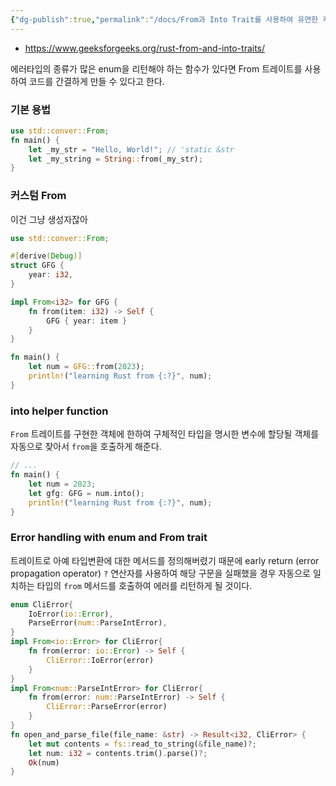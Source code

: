 ```yaml
---
{"dg-publish":true,"permalink":"/docs/From과 Into Trait를 사용하여 유연한 캐스팅 지원하기/","title":"From과 Into Trait를 사용하여 유연한 캐스팅 지원하기"}
---
```


- https://www.geeksforgeeks.org/rust-from-and-into-traits/

에러타입의 종류가 많은 enum을 리턴해야 하는 함수가 있다면 From 트레이트를 사용하여 코드를 간결하게 만들 수 있다고 한다.

### 기본 용법

```rust
use std::conver::From;
fn main() {
	let _my_str = "Hello, World!"; // 'static &str
	let _my_string = String::from(_my_str);
}
```

### 커스텀 From

이건 그냥 생성자잖아

```rust
use std::conver::From;

#[derive(Debug)]
struct GFG {
	year: i32,
}

impl From<i32> for GFG {
	fn from(item: i32) -> Self {
		GFG { year: item }
	}
}

fn main() {
	let num = GFG::from(2023);
	println!("learning Rust from {:?}", num);
}
```

### into helper function

`From` 트레이트를 구현한 객체에 한하여 구체적인 타입을 명시한 변수에 할당될 객체를 자동으로 찾아서 `from`을 호출하게 해준다.

```rust
// ...
fn main() {
	let num = 2023;
	let gfg: GFG = num.into();
	println!("learning Rust from {:?}", num);
}
```

### Error handling with enum and From trait

트레이트로 아예 타입변환에 대한 메서드를 정의해버렸기 때문에 early return (error propagation operator) `?` 연산자를 사용하여 해당 구문을 실패했을 경우 자동으로 일치하는 타입의 `from` 메서드를 호출하여 에러를 리턴하게 될 것이다.

```rust
enum CliError{
	IoError(io::Error),
	ParseError(num::ParseIntError),
}
impl From<io::Error> for CliError{
	fn from(error: io::Error) -> Self {
		CliError::IoError(error)
	}
}
impl From<num::ParseIntError> for CliError{
	fn from(error: num::ParseIntError) -> Self {
		CliError::ParseError(error)
	}
}
fn open_and_parse_file(file_name: &str) -> Result<i32, CliError> {
	let mut contents = fs::read_to_string(&file_name)?;
	let num: i32 = contents.trim().parse()?;
	Ok(num)
}
```
